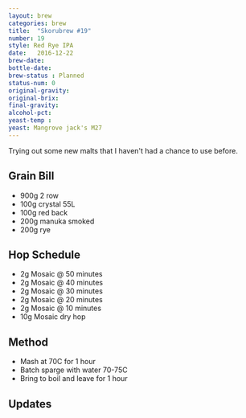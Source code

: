 ```yaml
---
layout: brew
categories: brew
title:  "Skorubrew #19"
number: 19
style: Red Rye IPA
date:   2016-12-22
brew-date: 
bottle-date:
brew-status : Planned
status-num: 0
original-gravity: 
original-brix: 
final-gravity:
alcohol-pct:
yeast-temp : 
yeast: Mangrove jack's M27
---
```


Trying out some new malts that I haven't had a chance to use before.


Grain Bill
-----
* 900g 2 row
* 100g crystal 55L
* 100g red back
* 200g manuka smoked
* 200g rye


Hop Schedule
-------------

* 2g Mosaic @ 50 minutes
* 2g Mosaic @ 40 minutes
* 2g Mosaic @ 30 minutes
* 2g Mosaic @ 20 minutes
* 2g Mosaic @ 10 minutes
* 10g Mosaic dry hop

Method
-------

* Mash at 70C for 1 hour
* Batch sparge with water 70-75C
* Bring to boil and leave for 1 hour


Updates
-------
